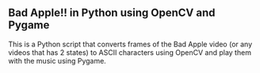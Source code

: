 ## Bad Apple!! in Python using OpenCV and Pygame

This is a Python script that converts frames of the Bad Apple video (or any videos that has 2 states) to ASCII characters using OpenCV and play them with the music using Pygame.
